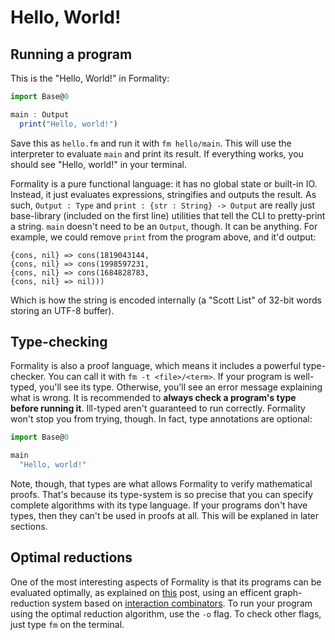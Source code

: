 # Hello, World!

## Running a program

This is the "Hello, World!" in Formality:

```javascript
import Base@0

main : Output
  print("Hello, world!")
```

Save this as `hello.fm` and run it with `fm hello/main`. This will use the interpreter to evaluate `main` and print its result. If everything works, you should see "Hello, world!" in your terminal.

Formality is a pure functional language: it has no global state or built-in IO. Instead, it just evaluates expressions, stringifies and outputs the result. As such, `Output : Type` and `print : {str : String} -> Output` are really just base-library (included on the first line) utilities that tell the CLI to pretty-print a string. `main` doesn't need to be an `Output`, though. It can be anything. For example, we could remove `print` from the program above, and it'd output:

```
{cons, nil} => cons(1819043144,
{cons, nil} => cons(1998597231,
{cons, nil} => cons(1684828783,
{cons, nil} => nil)))
```

Which is how the string is encoded internally (a "Scott List" of 32-bit words storing an UTF-8 buffer).

## Type-checking

Formality is also a proof language, which means it includes a powerful type-checker. You can call it with `fm -t <file>/<term>`. If your program is well-typed, you'll see its type. Otherwise, you'll see an error message explaining what is wrong. It is recommended to **always check a program's type before running it**. Ill-typed aren't guaranteed to run correctly. Formality won't stop you from trying, though. In fact, type annotations are optional:

```javascript
import Base@0

main
  "Hello, world!"
```

Note, though, that types are what allows Formality to verify mathematical proofs. That's because its type-system is so precise that you can specify complete algorithms with its type language. If your programs don't have types, then they can't be used in proofs at all. This will be explaned in later sections.

## Optimal reductions

One of the most interesting aspects of Formality is that its programs can be evaluated optimally, as explained on [this](https://medium.com/@maiavictor/solving-the-mystery-behind-abstract-algorithms-magical-optimizations-144225164b07) post, using an efficent graph-reduction system based on [interaction combinators](https://arxiv.org/abs/0906.0380). To run your program using the optimal reduction algorithm, use the `-o` flag. To check other flags, just type `fm` on the terminal.
